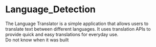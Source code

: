 # Language_Detection
The Language Translator is a simple application that allows users to translate text between different languages. It uses translation APIs to provide quick and easy translations for everyday use.
<br>
Do not know when it was built
